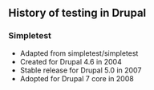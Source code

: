 <h2>History of testing in Drupal</h2>
          <h3>Simpletest</h3>
          <ul>
<li>Adapted from simpletest/simpletest</li>
            <li>Created for Drupal 4.6 in 2004</li>
            <li>Stable release for Drupal 5.0 in 2007</li>
            <li>Adopted for Drupal 7 core in 2008</li>
          </ul>